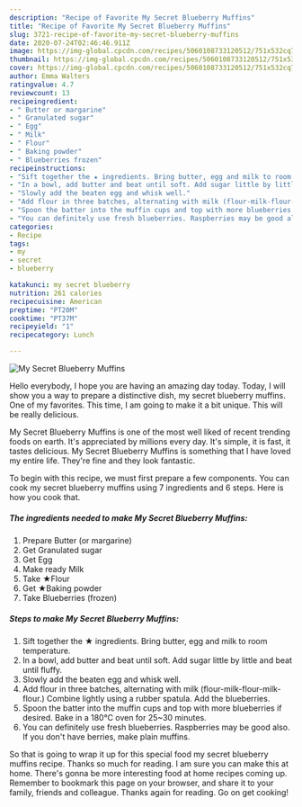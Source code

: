 ```yaml
---
description: "Recipe of Favorite My Secret Blueberry Muffins"
title: "Recipe of Favorite My Secret Blueberry Muffins"
slug: 3721-recipe-of-favorite-my-secret-blueberry-muffins
date: 2020-07-24T02:46:46.911Z
image: https://img-global.cpcdn.com/recipes/5060108733120512/751x532cq70/my-secret-blueberry-muffins-recipe-main-photo.jpg
thumbnail: https://img-global.cpcdn.com/recipes/5060108733120512/751x532cq70/my-secret-blueberry-muffins-recipe-main-photo.jpg
cover: https://img-global.cpcdn.com/recipes/5060108733120512/751x532cq70/my-secret-blueberry-muffins-recipe-main-photo.jpg
author: Emma Walters
ratingvalue: 4.7
reviewcount: 13
recipeingredient:
- " Butter or margarine"
- " Granulated sugar"
- " Egg"
- " Milk"
- " Flour"
- " Baking powder"
- " Blueberries frozen"
recipeinstructions:
- "Sift together the ★ ingredients. Bring butter, egg and milk to room temperature."
- "In a bowl, add butter and beat until soft. Add sugar little by little and beat until fluffy."
- "Slowly add the beaten egg and whisk well."
- "Add flour in three batches, alternating with milk (flour-milk-flour-milk-flour.) Combine lightly using a rubber spatula. Add the blueberries."
- "Spoon the batter into the muffin cups and top with more blueberries if desired. Bake in a 180℃ oven for 25~30 minutes."
- "You can definitely use fresh blueberries. Raspberries may be good also. If you don&#39;t have berries, make plain muffins."
categories:
- Recipe
tags:
- my
- secret
- blueberry

katakunci: my secret blueberry 
nutrition: 261 calories
recipecuisine: American
preptime: "PT20M"
cooktime: "PT37M"
recipeyield: "1"
recipecategory: Lunch

---
```



![My Secret Blueberry Muffins](https://img-global.cpcdn.com/recipes/5060108733120512/751x532cq70/my-secret-blueberry-muffins-recipe-main-photo.jpg)

Hello everybody, I hope you are having an amazing day today. Today, I will show you a way to prepare a distinctive dish, my secret blueberry muffins. One of my favorites. This time, I am going to make it a bit unique. This will be really delicious.



My Secret Blueberry Muffins is one of the most well liked of recent trending foods on earth. It's appreciated by millions every day. It's simple, it is fast, it tastes delicious. My Secret Blueberry Muffins is something that I have loved my entire life. They're fine and they look fantastic.


To begin with this recipe, we must first prepare a few components. You can cook my secret blueberry muffins using 7 ingredients and 6 steps. Here is how you cook that.

<!--inarticleads1-->

##### The ingredients needed to make My Secret Blueberry Muffins:

1. Prepare  Butter (or margarine)
1. Get  Granulated sugar
1. Get  Egg
1. Make ready  Milk
1. Take  ★Flour
1. Get  ★Baking powder
1. Take  Blueberries (frozen)




<!--inarticleads2-->

##### Steps to make My Secret Blueberry Muffins:

1. Sift together the ★ ingredients. Bring butter, egg and milk to room temperature.
1. In a bowl, add butter and beat until soft. Add sugar little by little and beat until fluffy.
1. Slowly add the beaten egg and whisk well.
1. Add flour in three batches, alternating with milk (flour-milk-flour-milk-flour.) Combine lightly using a rubber spatula. Add the blueberries.
1. Spoon the batter into the muffin cups and top with more blueberries if desired. Bake in a 180℃ oven for 25~30 minutes.
1. You can definitely use fresh blueberries. Raspberries may be good also. If you don&#39;t have berries, make plain muffins.




So that is going to wrap it up for this special food my secret blueberry muffins recipe. Thanks so much for reading. I am sure you can make this at home. There's gonna be more interesting food at home recipes coming up. Remember to bookmark this page on your browser, and share it to your family, friends and colleague. Thanks again for reading. Go on get cooking!
